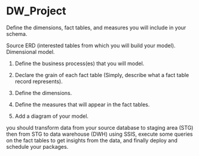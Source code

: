 # DW_Project

Define the dimensions, fact tables, and measures you will include in your schema.

Source ERD (interested tables from which you will build your model).
Dimensional model. 


1. Define the business process(es) that you will model.

2. Declare the grain of each fact table (Simply, describe what a fact table record represents).

3. Define the dimensions.

4. Define the measures that will appear in the fact tables.
  
5. Add a diagram of your model.

you should transform data from your source database to staging area (STG) then from STG to data warehouse (DWH) using SSIS, execute some queries on the fact tables to get insights from the data, and finally deploy and schedule your packages.
